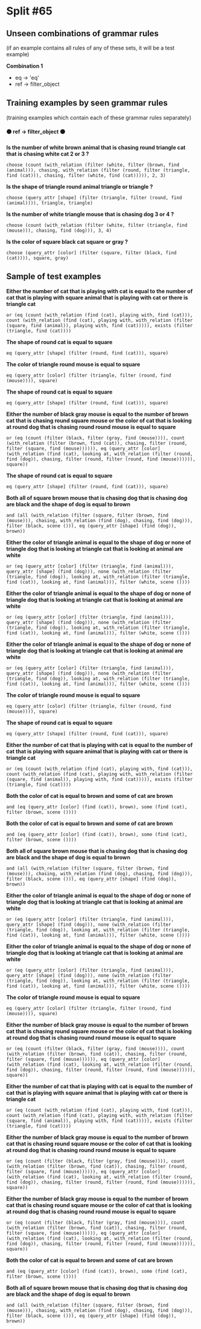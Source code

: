 # Split #65
## Unseen combinations of grammar rules
(if an example contains all rules of any of these sets, it will be a test example)

**Combination 1**
* eq -> 'eq'
* ref -> filter_object

## Training examples by seen grammar rules
(training examples which contain each of these grammar rules separately)
#### ⚫ ref -> filter_object ⚫
**Is the number of white brown animal that is chasing round triangle cat that is chasing white cat 2 or 3 ?**
 ```
choose (count (with_relation (filter (white, filter (brown, find (animal))), chasing, with_relation (filter (round, filter (triangle, find (cat))), chasing, filter (white, find (cat))))), 2, 3)
```
**Is the shape of triangle round animal triangle or triangle ?**
 ```
choose (query_attr [shape] (filter (triangle, filter (round, find (animal)))), triangle, triangle)
```
**Is the number of white triangle mouse that is chasing dog 3 or 4 ?**
 ```
choose (count (with_relation (filter (white, filter (triangle, find (mouse))), chasing, find (dog))), 3, 4)
```
**Is the color of square black cat square or gray ?**
 ```
choose (query_attr [color] (filter (square, filter (black, find (cat)))), square, gray)
```
## Sample of test examples
**Either the number of cat that is playing with cat is equal to the number of cat that is playing with square animal that is playing with cat or there is triangle cat**
 ```
or (eq (count (with_relation (find (cat), playing with, find (cat))), count (with_relation (find (cat), playing with, with_relation (filter (square, find (animal)), playing with, find (cat))))), exists (filter (triangle, find (cat))))
```
**The shape of round cat is equal to square**
 ```
eq (query_attr [shape] (filter (round, find (cat))), square)
```
**The color of triangle round mouse is equal to square**
 ```
eq (query_attr [color] (filter (triangle, filter (round, find (mouse)))), square)
```
**The shape of round cat is equal to square**
 ```
eq (query_attr [shape] (filter (round, find (cat))), square)
```
**Either the number of black gray mouse is equal to the number of brown cat that is chasing round square mouse or the color of cat that is looking at round dog that is chasing round round mouse is equal to square**
 ```
or (eq (count (filter (black, filter (gray, find (mouse)))), count (with_relation (filter (brown, find (cat)), chasing, filter (round, filter (square, find (mouse)))))), eq (query_attr [color] (with_relation (find (cat), looking at, with_relation (filter (round, find (dog)), chasing, filter (round, filter (round, find (mouse)))))), square))
```
**The shape of round cat is equal to square**
 ```
eq (query_attr [shape] (filter (round, find (cat))), square)
```
**Both all of square brown mouse that is chasing dog that is chasing dog are black and the shape of dog is equal to brown**
 ```
and (all (with_relation (filter (square, filter (brown, find (mouse))), chasing, with_relation (find (dog), chasing, find (dog))), filter (black, scene ())), eq (query_attr [shape] (find (dog)), brown))
```
**Either the color of triangle animal is equal to the shape of dog or none of triangle dog that is looking at triangle cat that is looking at animal are white**
 ```
or (eq (query_attr [color] (filter (triangle, find (animal))), query_attr [shape] (find (dog))), none (with_relation (filter (triangle, find (dog)), looking at, with_relation (filter (triangle, find (cat)), looking at, find (animal))), filter (white, scene ())))
```
**Either the color of triangle animal is equal to the shape of dog or none of triangle dog that is looking at triangle cat that is looking at animal are white**
 ```
or (eq (query_attr [color] (filter (triangle, find (animal))), query_attr [shape] (find (dog))), none (with_relation (filter (triangle, find (dog)), looking at, with_relation (filter (triangle, find (cat)), looking at, find (animal))), filter (white, scene ())))
```
**Either the color of triangle animal is equal to the shape of dog or none of triangle dog that is looking at triangle cat that is looking at animal are white**
 ```
or (eq (query_attr [color] (filter (triangle, find (animal))), query_attr [shape] (find (dog))), none (with_relation (filter (triangle, find (dog)), looking at, with_relation (filter (triangle, find (cat)), looking at, find (animal))), filter (white, scene ())))
```
**The color of triangle round mouse is equal to square**
 ```
eq (query_attr [color] (filter (triangle, filter (round, find (mouse)))), square)
```
**The shape of round cat is equal to square**
 ```
eq (query_attr [shape] (filter (round, find (cat))), square)
```
**Either the number of cat that is playing with cat is equal to the number of cat that is playing with square animal that is playing with cat or there is triangle cat**
 ```
or (eq (count (with_relation (find (cat), playing with, find (cat))), count (with_relation (find (cat), playing with, with_relation (filter (square, find (animal)), playing with, find (cat))))), exists (filter (triangle, find (cat))))
```
**Both the color of cat is equal to brown and some of cat are brown**
 ```
and (eq (query_attr [color] (find (cat)), brown), some (find (cat), filter (brown, scene ())))
```
**Both the color of cat is equal to brown and some of cat are brown**
 ```
and (eq (query_attr [color] (find (cat)), brown), some (find (cat), filter (brown, scene ())))
```
**Both all of square brown mouse that is chasing dog that is chasing dog are black and the shape of dog is equal to brown**
 ```
and (all (with_relation (filter (square, filter (brown, find (mouse))), chasing, with_relation (find (dog), chasing, find (dog))), filter (black, scene ())), eq (query_attr [shape] (find (dog)), brown))
```
**Either the color of triangle animal is equal to the shape of dog or none of triangle dog that is looking at triangle cat that is looking at animal are white**
 ```
or (eq (query_attr [color] (filter (triangle, find (animal))), query_attr [shape] (find (dog))), none (with_relation (filter (triangle, find (dog)), looking at, with_relation (filter (triangle, find (cat)), looking at, find (animal))), filter (white, scene ())))
```
**Either the color of triangle animal is equal to the shape of dog or none of triangle dog that is looking at triangle cat that is looking at animal are white**
 ```
or (eq (query_attr [color] (filter (triangle, find (animal))), query_attr [shape] (find (dog))), none (with_relation (filter (triangle, find (dog)), looking at, with_relation (filter (triangle, find (cat)), looking at, find (animal))), filter (white, scene ())))
```
**The color of triangle round mouse is equal to square**
 ```
eq (query_attr [color] (filter (triangle, filter (round, find (mouse)))), square)
```
**Either the number of black gray mouse is equal to the number of brown cat that is chasing round square mouse or the color of cat that is looking at round dog that is chasing round round mouse is equal to square**
 ```
or (eq (count (filter (black, filter (gray, find (mouse)))), count (with_relation (filter (brown, find (cat)), chasing, filter (round, filter (square, find (mouse)))))), eq (query_attr [color] (with_relation (find (cat), looking at, with_relation (filter (round, find (dog)), chasing, filter (round, filter (round, find (mouse)))))), square))
```
**Either the number of cat that is playing with cat is equal to the number of cat that is playing with square animal that is playing with cat or there is triangle cat**
 ```
or (eq (count (with_relation (find (cat), playing with, find (cat))), count (with_relation (find (cat), playing with, with_relation (filter (square, find (animal)), playing with, find (cat))))), exists (filter (triangle, find (cat))))
```
**Either the number of black gray mouse is equal to the number of brown cat that is chasing round square mouse or the color of cat that is looking at round dog that is chasing round round mouse is equal to square**
 ```
or (eq (count (filter (black, filter (gray, find (mouse)))), count (with_relation (filter (brown, find (cat)), chasing, filter (round, filter (square, find (mouse)))))), eq (query_attr [color] (with_relation (find (cat), looking at, with_relation (filter (round, find (dog)), chasing, filter (round, filter (round, find (mouse)))))), square))
```
**Either the number of black gray mouse is equal to the number of brown cat that is chasing round square mouse or the color of cat that is looking at round dog that is chasing round round mouse is equal to square**
 ```
or (eq (count (filter (black, filter (gray, find (mouse)))), count (with_relation (filter (brown, find (cat)), chasing, filter (round, filter (square, find (mouse)))))), eq (query_attr [color] (with_relation (find (cat), looking at, with_relation (filter (round, find (dog)), chasing, filter (round, filter (round, find (mouse)))))), square))
```
**Both the color of cat is equal to brown and some of cat are brown**
 ```
and (eq (query_attr [color] (find (cat)), brown), some (find (cat), filter (brown, scene ())))
```
**Both all of square brown mouse that is chasing dog that is chasing dog are black and the shape of dog is equal to brown**
 ```
and (all (with_relation (filter (square, filter (brown, find (mouse))), chasing, with_relation (find (dog), chasing, find (dog))), filter (black, scene ())), eq (query_attr [shape] (find (dog)), brown))
```